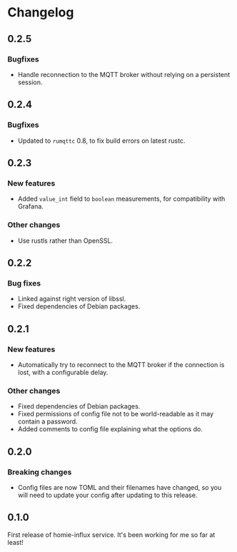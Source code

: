 # Changelog

## 0.2.5

### Bugfixes

- Handle reconnection to the MQTT broker without relying on a persistent session.

## 0.2.4

### Bugfixes

- Updated to `rumqttc` 0.8, to fix build errors on latest rustc.

## 0.2.3

### New features

- Added `value_int` field to `boolean` measurements, for compatibility with Grafana.

### Other changes

- Use rustls rather than OpenSSL.

## 0.2.2

### Bug fixes

- Linked against right version of libssl.
- Fixed dependencies of Debian packages.

## 0.2.1

### New features

- Automatically try to reconnect to the MQTT broker if the connection is lost, with a configurable
  delay.

### Other changes

- Fixed dependencies of Debian packages.
- Fixed permissions of config file not to be world-readable as it may contain a password.
- Added comments to config file explaining what the options do.

## 0.2.0

### Breaking changes

- Config files are now TOML and their filenames have changed, so you will need to update your config
  after updating to this release.

## 0.1.0

First release of homie-influx service. It's been working for me so far at least!
